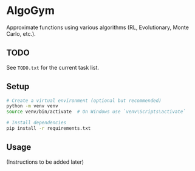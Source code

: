 # AlgoGym

Approximate functions using various algorithms (RL, Evolutionary, Monte Carlo, etc.).

## TODO

See `TODO.txt` for the current task list.

## Setup

```bash
# Create a virtual environment (optional but recommended)
python -m venv venv
source venv/bin/activate  # On Windows use `venv\Scripts\activate`

# Install dependencies
pip install -r requirements.txt
```

## Usage

(Instructions to be added later) 